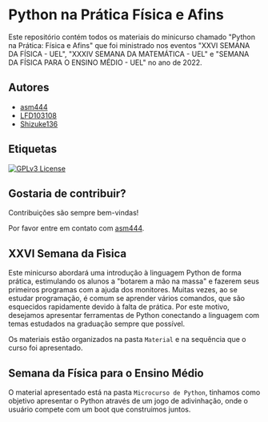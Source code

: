 
# Python na Prática Física e Afins

Este repositório contém todos os materiais do minicurso chamado "Python na Prática: Física e Afins" que foi ministrado nos eventos "XXVI SEMANA DA FÍSICA - UEL", "XXXIV SEMANA DA MATEMÁTICA - UEL"  e "SEMANA DA FÍSICA PARA O ENSINO MÉDIO - UEL" no ano de 2022.



## Autores

- [asm444](https://www.github.com/asm444)
- [LFD103108](https://www.github.com/LFD103108)
- [Shizuke136](https://www.github.com/Shizuke136)



## Etiquetas

[![GPLv3 License](https://img.shields.io/badge/License-GPL%20v3-yellow.svg)](https://opensource.org/licenses/)

## Gostaria de contribuir?

Contribuições são sempre bem-vindas!

Por favor entre em contato com [asm444](https://www.github.com/asm444).


## XXVI Semana da Fìsica

Este minicurso abordará uma introdução à linguagem Python de forma prática, estimulando os alunos a "botarem a mão na massa" e fazerem seus primeiros programas com a ajuda dos monitores. Muitas vezes, ao se estudar programação, é comum se aprender vários comandos, que são esquecidos rapidamente devido à falta de prática. Por este motivo, desejamos apresentar ferramentas de Python conectando a linguagem com temas estudados na graduação sempre que possível.

Os materiais estão organizados na pasta `Material` e na sequência que o curso foi apresentado.

## Semana da Física para o Ensino Médio

O material apresentado está na pasta `Microcurso de Python`, tinhamos como objetivo apresentar o Python através de um jogo de adivinhação, onde o usuário compete com um boot que construimos juntos.

